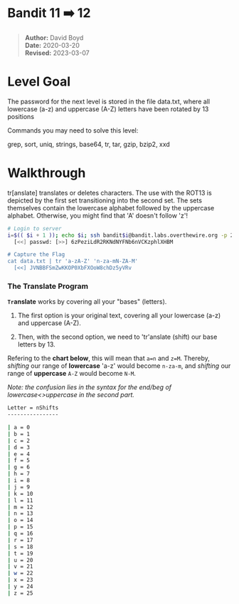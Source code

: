 # Bandit 11 :arrow_right: 12

> **Author:** David Boyd<br>
> **Date:** 2020-03-20<br>
> **Revised:** 2023-03-07

# Level Goal

The password for the next level is stored in the file data.txt, where all
lowercase (a-z) and uppercase (A-Z) letters have been rotated by 13 positions

Commands you may need to solve this level:

grep, sort, uniq, strings, base64, tr, tar, gzip, bzip2, xxd

# Walkthrough

tr[anslate]
	translates or deletes characters.  The use with the ROT13 is
depicted by the first set transitioning into the second set.  The sets
themselves contain the lowercase alphabet followed by the uppercase alphabet.
Otherwise, you might find that 'A' doesn't follow 'z'!

``` bash
# Login to server
i=$(( $i + 1 )); echo $i; ssh bandit$i@bandit.labs.overthewire.org -p 2220
  [<<] passwd: [>>] 6zPeziLdR2RKNdNYFNb6nVCKzphlXHBM

# Capture the Flag
cat data.txt | tr 'a-zA-Z' 'n-za-mN-ZA-M'
  [<<] JVNBBFSmZwKKOP0XbFXOoW8chDz5yVRv
```

### The Translate Program

**`Tr`anslate** works by covering all your "bases" (letters).

1. The first option is your original text, covering all your lowercase (a-z)
   and uppercase (A-Z).

2. Then, with the second option, we need to 'tr'anslate (shift) our base
   letters by 13.

Refering to the **chart below**, this will mean that `a=n` and `z=M`.
Thereby, *shifting* our range of **lowercase** 'a-z' would become `n-za-m`,
and *shifting* our range of **uppercase** `A-Z` would become `N-M`.

*Note: the confusion lies in the syntax for the end/beg of lowercase<>uppercase
in the second part.*

``` bash
Letter = nShifts
----------------

| a = 0
| b = 1
| c = 2
| d = 3
| e = 4
| f = 5
| g = 6
| h = 7
| i = 8
| j = 9
| k = 10
| l = 11
| m = 12
| n = 13
| o = 14
| p = 15
| q = 16
| r = 17
| s = 18
| t = 19
| u = 20
| v = 21
| w = 22
| x = 23
| y = 24
| z = 25
```

